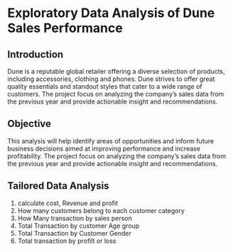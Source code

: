 # Exploratory Data Analysis of Dune Sales Performance
## Introduction
Dune is a reputable global retailer offering a diverse selection of products, including accessories, clothing and phones. Dune strives to offer great quality essentials and standout styles that cater to a wide range of customers.
The project focus on analyzing the company’s sales data from the previous year and provide actionable insight	and recommendations. 
## Objective
This analysis will help identify areas of opportunities and inform future business decisions aimed at improving performance and increase profitability.
The project focus on analyzing the company’s sales data from the previous year and provide actionable insight	and recommendations. 
## Tailored Data Analysis
1. calculate cost, Revenue and profit
2. How many customers belong to each customer category
3. How Many transaction by sales person
4. Total Transaction by customer Age group
5. Total Transaction by Customer Gender
6. Total transaction by profilt or loss
